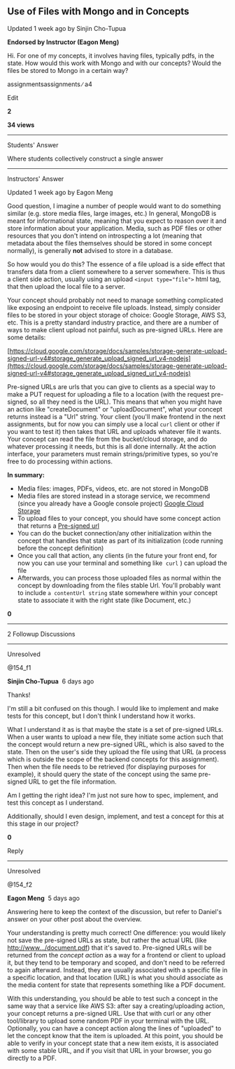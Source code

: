 ## Use of Files with Mongo and in Concepts

Updated 1 week ago by Sinjin Cho-Tupua

**Endorsed by Instructor (Eagon Meng)**

Hi. For one of my concepts, it involves having files, typically pdfs, in the state. How would this work with Mongo and with our concepts? Would the files be stored to Mongo in a certain way?

assignmentsassignments ∕ a4

Edit

**2**

**34 views**

---

Students' Answer

Where students collectively construct a single answer

---

Instructors' Answer

Updated 1 week ago by Eagon Meng

Good question, I imagine a number of people would want to do something similar (e.g. store media files, large images, etc.) In general, MongoDB is meant for informational state, meaning that you expect to reason over it and store information about your application. Media, such as PDF files or other resources that you don't intend on introspecting a lot (meaning that metadata about the files themselves should be stored in some concept normally), is generally **not** advised to store in a database. 

So how would you do this? The essence of a file upload is a side effect that transfers data from a client somewhere to a server somewhere. This is thus a client side action, usually using an upload `<input type="file">` html tag, that then upload the local file to a server.

Your concept should probably not need to manage something complicated like exposing an endpoint to receive file uploads. Instead, simply consider files to be stored in your object storage of choice: Google Storage, AWS S3, etc. This is a pretty standard industry practice, and there are a number of ways to make client upload not painful, such as pre-signed URLs. Here are some details:

[https://cloud.google.com/storage/docs/samples/storage-generate-upload-signed-url-v4#storage_generate_upload_signed_url_v4-nodejs](https://cloud.google.com/storage/docs/samples/storage-generate-upload-signed-url-v4#storage_generate_upload_signed_url_v4-nodejs)

Pre-signed URLs are urls that you can give to clients as a special way to make a PUT request for uploading a file to a location (with the request pre-signed, so all they need is the URL). This means that when you might have an action like "createDocument" or "uploadDocument", what your concept returns instead is a "Url" string. Your client (you'll make frontend in the next assignments, but for now you can simply use a local `curl` client or other if you want to test it) then takes that URL and uploads whatever file it wants. Your concept can read the file from the bucket/cloud storage, and do whatever processing it needs, but this is all done internally. At the action interface, your parameters must remain strings/primitive types, so you're free to do processing within actions.

**In summary:**

- Media files: images, PDFs, videos, etc. are not stored in MongoDB
- Media files are stored instead in a storage service, we recommend (since you already have a Google console project) [Google Cloud Storage](https://cloud.google.com/storage/docs/discover-object-storage-console)
- To upload files to your concept, you should have some concept action that returns a [Pre-signed url](https://cloud.google.com/storage/docs/samples/storage-generate-upload-signed-url-v4#storage_generate_upload_signed_url_v4-nodejs)
- You can do the bucket connection/any other initialization within the concept that handles that state as part of its initialization (code running before the concept definition)
- Once you call that action, any clients (in the future your front end, for now you can use your terminal and something like  `curl` ) can upload the file
- Afterwards, you can process those uploaded files as normal within the concept by downloading from the files stable Url. You'll probably want to include `a contentUrl string` state somewhere within your concept state to associate it with the right state (like Document, etc.)

**0**

---

2 Followup Discussions

---

Unresolved

@154_f1

**Sinjin Cho-Tupua**  6 days ago

Thanks!

I'm still a bit confused on this though. I would like to implement and make tests for this concept, but I don't think I understand how it works.

What I understand it as is that maybe the state is a set of pre-signed URLs. When a user wants to upload a new file, they initiate some action such that the concept would return a new pre-signed URL, which is also saved to the state. Then on the user's side they upload the file using that URL (a process which is outside the scope of the backend concepts for this assignment). Then when the file needs to be retrieved (for displaying purposes for example), it should query the state of the concept using the same pre-signed URL to get the file information.

Am I getting the right idea? I'm just not sure how to spec, implement, and test this concept as I understand.

Additionally, should I even design, implement, and test a concept for this at this stage in our project?

**0**

Reply

---

Unresolved

@154_f2

**Eagon Meng**  5 days ago

Answering here to keep the context of the discussion, but refer to Daniel's answer on your other post about the overview.

Your understanding is pretty much correct! One difference: you would likely not save the pre-signed URLs as state, but rather the actual URL (like [http://www.../document.pdf](http://www.../document.pdf)) that it's saved to. Pre-signed URLs will be returned from the _concept action_ as a way for a frontend or client to upload it, but they tend to be temporary and scoped, and don't need to be referred to again afterward. Instead, they are usually associated with a specific file in a specific location, and that location (URL) is what you should associate as the media content for state that represents something like a PDF document.

With this understanding, you should be able to test such a concept in the same way that a service like AWS S3: after say a creating/uploading action, your concept returns a pre-signed URL. Use that with curl or any other tool/library to upload some random PDF in your terminal with the URL. Optionally, you can have a concept action along the lines of "uploaded" to let the concept know that the item is uploaded. At this point, you should be able to verify in your concept state that a new item exists, it is associated with some stable URL, and if you visit that URL in your browser, you go directly to a PDF.